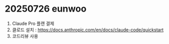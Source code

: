 # 20250726 eunwoo

1. Claude Pro 플랜 결제
2. 클로드 설치 : https://docs.anthropic.com/en/docs/claude-code/quickstart
3. 코드리뷰 사용
